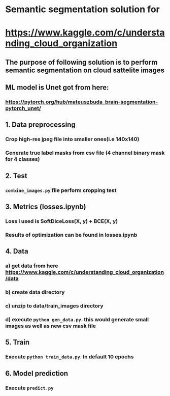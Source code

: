 # Semantic segmentation solution for 
# https://www.kaggle.com/c/understanding_cloud_organization

## The purpose of following solution is to perform semantic segmentation on cloud sattelite images  

## ML model is Unet got from here:
### https://pytorch.org/hub/mateuszbuda_brain-segmentation-pytorch_unet/

## 1. Data preprocessing
### Crop high-res jpeg file into smaller ones(i.e 140x140)
### Generate true label masks from csv file (4 channel binary mask for 4 classes)

## 2. Test
### `combine_images.py` file perform cropping test

## 3. Metrics (losses.ipynb)
### Loss I used is SoftDiceLoss(X, y) + BCE(X, y)
### Results of optimization can be found in losses.ipynb

## 4. Data
### a) get data from here  https://www.kaggle.com/c/understanding_cloud_organization/data
### b) create data directory
### c) unzip to data/train_images directory
### d) execute `python gen_data.py`. this would generate small images as well as new csv mask file

## 5. Train
### Execute `python train_data.py`. In default 10 epochs


## 6. Model prediction
### Execute `predict.py` 

